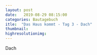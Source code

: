 ```yaml
---
layout: post
date:   2019-08-29 08:15:00
categories: Bautagebuch
itle:  "Das Haus kommt - Tag 3 - Dach"
thumbnail: 
highresolutionimg: 
---
```


<div class="entry-content">

Dach

</div><!-- .entry-content -->
